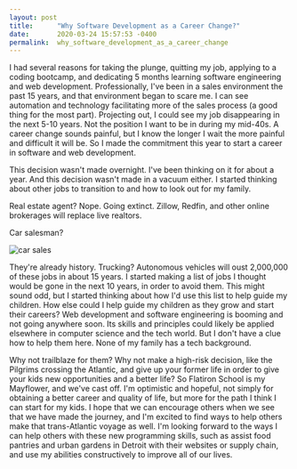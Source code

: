 ```yaml
---
layout: post
title:      "Why Software Development as a Career Change?"
date:       2020-03-24 15:57:53 -0400
permalink:  why_software_development_as_a_career_change
---
```



I had several reasons for taking the plunge, quitting my job, applying to a coding bootcamp, and dedicating 5 months learning software engineering and web development. Professionally, I've been in a sales environment the past 15 years, and that environment began to scare me. I can see automation and technology facilitating more of the sales process (a good thing for the most part). Projecting out, I could see my job disappearing in the next 5-10 years. Not the position I want to be in during my mid-40s. A career change sounds painful, but I know the longer I wait the more painful and difficult it will be. So I made the commitment this year to start a career in software and web development.

This decision wasn't made overnight. I've been thinking on it for about a year. And this decision wasn't made in a vacuum either. I started thinking about other jobs to transition to and how to look out for my family. 

Real estate agent? Nope. Going extinct. Zillow, Redfin, and other online brokerages will replace live realtors.

Car salesman? 

![car sales](https://thenewswheel.com/wp-content/uploads/2017/10/Matilda-Worst-Used-Car-Salesmen-Harry-Wormwood-760x429.jpg)

They're already history. Trucking? Autonomous vehicles will oust 2,000,000 of these jobs in about 15 years. I started making a list of jobs I thought would be gone in the next 10 years, in order to avoid them. This might sound odd, but I started thinking about how I'd use this list to help guide my children. How else could I help guide my children as they grow and start their careers? Web development and software engineering is booming and not going anywhere soon. Its skills and principles could likely be applied elsewhere in computer science and the tech world. But I don't have a clue how to help them here. None of my family has a tech background. 

Why not trailblaze for them? Why not make a high-risk decision, like the Pilgrims crossing the Atlantic, and give up your former life in order to give your kids new opportunities and a better life? So Flatiron School is my Mayflower, and we've cast off. I'm optimistic and hopeful, not simply for obtaining a better career and quality of life, but more for the path I think I can start for my kids. I hope that we can encourage others when we see that we have made the journey, and I'm excited to find ways to help others make that trans-Atlantic voyage as well. I'm looking forward to the ways I can help others with these new programming skills, such as assist food pantries and urban gardens in Detroit with their websites or supply chain, and use my abilities constructively to improve all of our lives.
